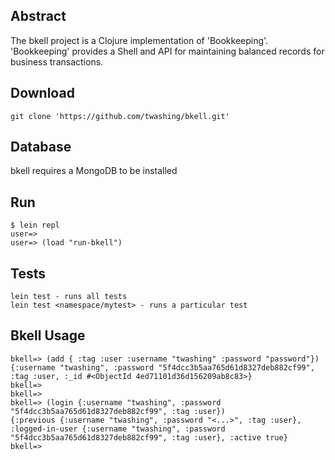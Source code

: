 
## Abstract
The bkell project is a Clojure implementation of 'Bookkeeping'. 'Bookkeeping' provides a Shell and API for maintaining balanced records for business transactions. 


## Download
```
git clone 'https://github.com/twashing/bkell.git' 
```

## Database 
bkell requires a MongoDB to be installed

## Run
````
$ lein repl
user=> 
user=> (load "run-bkell")
````

## Tests
````
lein test - runs all tests
lein test <namespace/mytest> - runs a particular test
````

## Bkell Usage 
````
bkell=> (add { :tag :user :username "twashing" :password "password"})
{:username "twashing", :password "5f4dcc3b5aa765d61d8327deb882cf99", :tag :user, :_id #<ObjectId 4ed71101d36d156209ab8c83>}
bkell=> 
bkell=> 
bkell=> (login {:username "twashing", :password "5f4dcc3b5aa765d61d8327deb882cf99", :tag :user})
{:previous {:username "twashing", :password "<...>", :tag :user}, :logged-in-user {:username "twashing", :password "5f4dcc3b5aa765d61d8327deb882cf99", :tag :user}, :active true}
bkell=>
````

